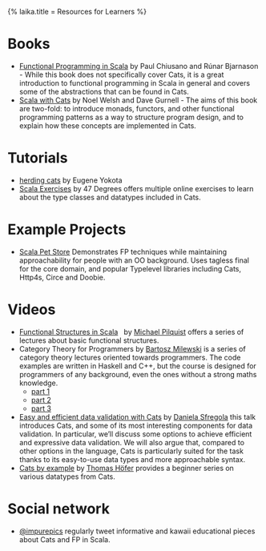 {% laika.title = Resources for Learners %}

# Books
 * [Functional Programming in Scala](https://www.manning.com/books/functional-programming-in-scala)
   by Paul Chiusano and Rúnar Bjarnason - While this book does not
   specifically cover Cats, it is a great introduction to functional
   programming in Scala in general and covers some of the abstractions
   that can be found in Cats.
 * [Scala with Cats](https://underscore.io/books/scala-with-cats/) 
   by Noel Welsh and Dave Gurnell - The aims of this book are two-fold: 
   to introduce monads, functors, and other functional programming patterns
   as a way to structure program design, and to explain how these 
   concepts are implemented in Cats.

# Tutorials
 * [herding cats](http://eed3si9n.com/herding-cats/) by Eugene Yokota
 * [Scala Exercises](https://www.scala-exercises.org/cats) by 47 Degrees 
   offers multiple online exercises to learn about the type classes and 
   datatypes included in Cats.

# Example Projects
 * [Scala Pet Store](https://github.com/pauljamescleary/scala-pet-store) 
   Demonstrates FP techniques while maintaining approachability for people with an OO background. Uses tagless final for the core domain, and popular Typelevel libraries including Cats, Http4s, Circe and Doobie.
   
   
# Videos
 * [Functional Structures in Scala](https://www.youtube.com/playlist?list=PLFrwDVdSrYE6dy14XCmUtRAJuhCxuzJp0) 
   by [Michael Pilquist](https://github.com/MPilquist) offers a series
   of lectures about basic functional structures. 
 * Category Theory for Programmers 
   by [Bartosz Milewski](https://github.com/BartoszMilewski) is a series 
   of category theory lectures oriented towards programmers. 
   The code examples are written in Haskell and C++, 
   but the course is designed for programmers of any background, 
   even the ones without a strong maths knowledge. 
   * [part 1](https://www.youtube.com/playlist?list=PLbgaMIhjbmEnaH_LTkxLI7FMa2HsnawM_) 
   * [part 2](https://www.youtube.com/playlist?list=PLbgaMIhjbmElia1eCEZNvsVscFef9m0dm) 
   * [part 3](https://www.youtube.com/playlist?list=PLbgaMIhjbmEn64WVX4B08B4h2rOtueWIL) 
* [Easy and efficient data validation with Cats](https://www.youtube.com/watch?v=P8nGAo3Jp-Q) by [Daniela Sfregola](https://danielasfregola.com/)  this talk introduces Cats, and some of its most interesting components for data validation. In particular, we’ll discuss some options to achieve efficient and expressive data validation. We will also argue that, compared to other options in the language, Cats is particularly suited for the task thanks to its easy-to-use data types and more approachable syntax.
* [Cats by example](https://www.youtube.com/playlist?list=PLy4hTMY6erDBmvZiEDjtCTP8XCdhaXc2c) by [Thomas Höfer](https://twitter.com/TomTriple) provides a beginner series on various datatypes from Cats. 

# Social network
* [@impurepics](https://twitter.com/impurepics) regularly tweet informative and kawaii educational pieces about Cats and FP in Scala.  
   
